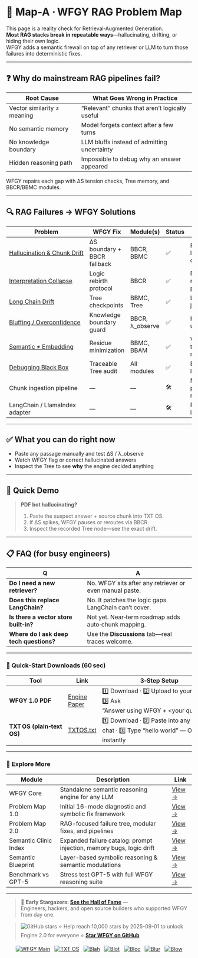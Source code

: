# 📒 Map-A · WFGY RAG Problem Map

This page is a reality check for Retrieval‑Augmented Generation.  
**Most RAG stacks break in repeatable ways**—hallucinating, drifting, or hiding their own logic.  
WFGY adds a semantic firewall on top of any retriever or LLM to turn those failures into deterministic fixes.

---

## ❓ Why do mainstream RAG pipelines fail?

| Root Cause | What Goes Wrong in Practice |
|------------|----------------------------|
| Vector similarity ≠ meaning | “Relevant” chunks that aren’t logically useful |
| No semantic memory | Model forgets context after a few turns |
| No knowledge boundary | LLM bluffs instead of admitting uncertainty |
| Hidden reasoning path | Impossible to debug why an answer appeared |

WFGY repairs each gap with ΔS tension checks, Tree memory, and BBCR/BBMC modules.

---

## 🔍 RAG Failures → WFGY Solutions

| Problem | WFGY Fix | Module(s) | Status | Notes |
|---------|----------|-----------|--------|-------|
| [Hallucination & Chunk Drift](./hallucination.md) | ΔS boundary + BBCR fallback | BBCR, BBMC | ✅ | Rejects low‑match chunks |
| [Interpretation Collapse](./retrieval-collapse.md) | Logic rebirth protocol | BBCR | ✅ | Recovers reasoning paths |
| [Long Chain Drift](./context-drift.md) | Tree checkpoints | BBMC, Tree | ✅ | Logs topic jumps |
| [Bluffing / Overconfidence](./bluffing.md) | Knowledge boundary guard | BBCR, λ_observe | ✅ | Halts on unknowns |
| [Semantic ≠ Embedding](./embedding-vs-semantic.md) | Residue minimization | BBMC, BBAM | ✅ | Verifies true meaning |
| [Debugging Black Box](./retrieval-traceability.md) | Traceable Tree audit | All modules | ✅ | Exposes logic path |
| Chunk ingestion pipeline | — | — | 🛠 | Manual paste for now |
| LangChain / LlamaIndex adapter | — | — | 🛠 | Planned integration |

---

## ✅ What you can do right now

- Paste any passage manually and test ΔS / λ_observe  
- Watch WFGY flag or correct hallucinated answers  
- Inspect the Tree to see **why** the engine decided anything

---

## 🧪 Quick Demo

> **PDF bot hallucinating?**  
> 1. Paste the suspect answer + source chunk into TXT OS.  
> 2. If ΔS spikes, WFGY pauses or reroutes via BBCR.  
> 3. Inspect the recorded Tree node—see the exact drift.

---

## 📋 FAQ (for busy engineers)

| Q | A |
|--|--|
| **Do I need a new retriever?** | No. WFGY sits after any retriever or even manual paste. |
| **Does this replace LangChain?** | No. It patches the logic gaps LangChain can’t cover. |
| **Is there a vector store built‑in?** | Not yet. Near‑term roadmap adds auto‑chunk mapping. |
| **Where do I ask deep tech questions?** | Use the **Discussions** tab—real traces welcome. |

---

### 🔗 Quick‑Start Downloads (60 sec)

| Tool | Link | 3‑Step Setup |
|------|------|--------------|
| **WFGY 1.0 PDF** | [Engine Paper](https://zenodo.org/records/15630969) | 1️⃣ Download · 2️⃣ Upload to your LLM · 3️⃣ Ask “Answer using WFGY + &lt;your question&gt;” |
| **TXT OS (plain‑text OS)** | [TXTOS.txt](https://zenodo.org/records/15788557) | 1️⃣ Download · 2️⃣ Paste into any LLM chat · 3️⃣ Type “hello world” — OS boots instantly |

---

### 🧭 Explore More

| Module                | Description                                              | Link     |
|-----------------------|----------------------------------------------------------|----------|
| WFGY Core             | Standalone semantic reasoning engine for any LLM         | [View →](https://github.com/onestardao/WFGY/tree/main/core/README.md) |
| Problem Map 1.0       | Initial 16-mode diagnostic and symbolic fix framework    | [View →](https://github.com/onestardao/WFGY/tree/main/ProblemMap/README.md) |
| Problem Map 2.0       | RAG-focused failure tree, modular fixes, and pipelines   | [View →](https://github.com/onestardao/WFGY/blob/main/ProblemMap/rag-architecture-and-recovery.md) |
| Semantic Clinic Index | Expanded failure catalog: prompt injection, memory bugs, logic drift | [View →](https://github.com/onestardao/WFGY/blob/main/ProblemMap/SemanticClinicIndex.md) |
| Semantic Blueprint    | Layer-based symbolic reasoning & semantic modulations   | [View →](https://github.com/onestardao/WFGY/tree/main/SemanticBlueprint/README.md) |
| Benchmark vs GPT-5    | Stress test GPT-5 with full WFGY reasoning suite         | [View →](https://github.com/onestardao/WFGY/tree/main/benchmarks/benchmark-vs-gpt5/README.md) |

---

> 👑 **Early Stargazers: [See the Hall of Fame](https://github.com/onestardao/WFGY/tree/main/stargazers)** —  
> Engineers, hackers, and open source builders who supported WFGY from day one.

> <img src="https://img.shields.io/github/stars/onestardao/WFGY?style=social" alt="GitHub stars"> ⭐ Help reach 10,000 stars by 2025-09-01 to unlock Engine 2.0 for everyone  ⭐ <strong><a href="https://github.com/onestardao/WFGY">Star WFGY on GitHub</a></strong>


<div align="center">

[![WFGY Main](https://img.shields.io/badge/WFGY-Main-red?style=flat-square)](https://github.com/onestardao/WFGY)
&nbsp;
[![TXT OS](https://img.shields.io/badge/TXT%20OS-Reasoning%20OS-orange?style=flat-square)](https://github.com/onestardao/WFGY/tree/main/OS)
&nbsp;
[![Blah](https://img.shields.io/badge/Blah-Semantic%20Embed-yellow?style=flat-square)](https://github.com/onestardao/WFGY/tree/main/OS/BlahBlahBlah)
&nbsp;
[![Blot](https://img.shields.io/badge/Blot-Persona%20Core-green?style=flat-square)](https://github.com/onestardao/WFGY/tree/main/OS/BlotBlotBlot)
&nbsp;
[![Bloc](https://img.shields.io/badge/Bloc-Reasoning%20Compiler-blue?style=flat-square)](https://github.com/onestardao/WFGY/tree/main/OS/BlocBlocBloc)
&nbsp;
[![Blur](https://img.shields.io/badge/Blur-Text2Image%20Engine-navy?style=flat-square)](https://github.com/onestardao/WFGY/tree/main/OS/BlurBlurBlur)
&nbsp;
[![Blow](https://img.shields.io/badge/Blow-Game%20Logic-purple?style=flat-square)](https://github.com/onestardao/WFGY/tree/main/OS/BlowBlowBlow)

</div>
